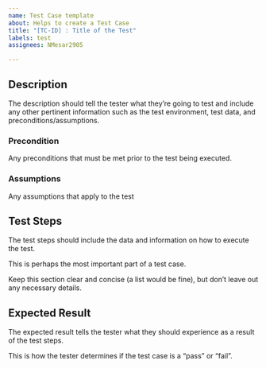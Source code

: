 ```yaml
---
name: Test Case template
about: Helps to create a Test Case
title: "[TC-ID] : Title of the Test"
labels: test
assignees: NMesar2905

---
```


## Description

The description should tell the tester what they’re going to test and include any other pertinent information such as the test environment, test data, and preconditions/assumptions.

### Precondition

Any preconditions that must be met prior to the test being executed.

### Assumptions

Any assumptions that apply to the test

## Test Steps

The test steps should include the data and information on how to execute the test.

This is perhaps the most important part of a test case.

Keep this section clear and concise (a list would be fine), but don’t leave out any necessary details.

## Expected Result

The expected result tells the tester what they should experience as a result of the test steps.

This is how the tester determines if the test case is a “pass” or “fail”.
